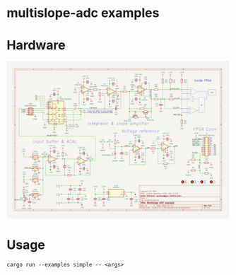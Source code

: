 # multislope-adc examples

# Hardware
![Schematics](simple.svg)

# Usage
`cargo run --examples simple -- <args>`


